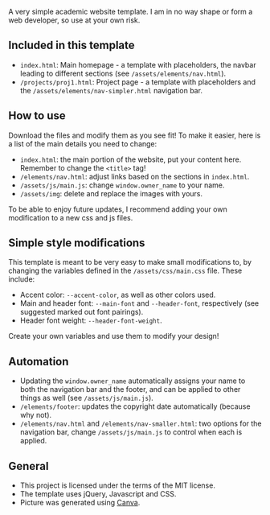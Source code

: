 A very simple academic website template.
I am in no way shape or form a web developer, so use at your own risk.


## Included in this template
- ```index.html```: Main homepage - a template with placeholders, the navbar leading to different sections (see ```/assets/elements/nav.html```).
- ```/projects/proj1.html```: Project page - a template with placeholders and the ```/assets/elements/nav-simpler.html``` navigation bar.


## How to use
Download the files and modify them as you see fit! 
To make it easier, here is a list of the main details you need to change:
- ```index.html```: the main portion of the website, put your content here. Remember to change the ```<title>``` tag!
- ```/elements/nav.html```: adjust links based on the sections in ```index.html```.
- ```/assets/js/main.js```:  change ```window.owner_name``` to your name.
- ```/assets/img```: delete and replace the images with yours.

To be able to enjoy future updates, I recommend adding your own modification to a new css and js files.


## Simple style modifications
This template is meant to be very easy to make small modifications to, by changing the variables defined in the ```/assets/css/main.css``` file. These include:
- Accent color: ```--accent-color```, as well as other colors used.
- Main and header font: ```--main-font``` and ```--header-font```, respectively (see suggested marked out font pairings).
- Header font weight: ```--header-font-weight```.

Create your own variables and use them to modify your design!


## Automation 
- Updating the ```window.owner_name``` automatically assigns your name to both the navigation bar and the footer, and can be applied to other things as well (see ```/assets/js/main.js```).
- ```/elements/footer```: updates the copyright date automatically (because why not).
- ```/elements/nav.html``` and ```/elements/nav-smaller.html```: two options for the navigation bar, change ```/assets/js/main.js``` to control when each is applied.


## General
- This project is licensed under the terms of the MIT license.
- The template uses jQuery, Javascript and CSS.
- Picture was generated using [Canva](https://canva.com).